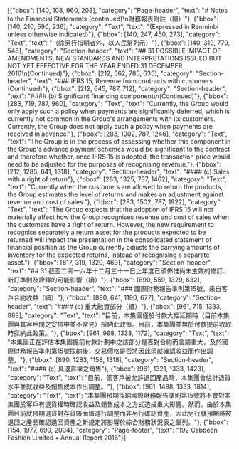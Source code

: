[{"bbox": [140, 108, 960, 203], "category": "Page-header", "text": "# Notes to the Financial Statements (continued)\n財務報表附註（續）"}, {"bbox": [140, 210, 590, 236], "category": "Text", "text": "(Expressed in Renminbi unless otherwise indicated)"}, {"bbox": [140, 247, 450, 273], "category": "Text", "text": "（除另行指明者外，以人民幣列示）"}, {"bbox": [140, 319, 779, 546], "category": "Section-header", "text": "## 31 POSSIBLE IMPACT OF AMENDMENTS, NEW STANDARDS AND INTERPRETATIONS ISSUED BUT NOT YET EFFECTIVE FOR THE YEAR ENDED 31 DECEMBER 2016\n(Continued)"}, {"bbox": [212, 562, 785, 635], "category": "Section-header", "text": "### IFRS 15, Revenue from contracts with customers (Continued)"}, {"bbox": [212, 645, 787, 712], "category": "Section-header", "text": "#### (b) Significant financing component\n(Continued)"}, {"bbox": [283, 719, 787, 960], "category": "Text", "text": "Currently, the Group would only apply such a policy when payments are significantly deferred, which is currently not common in the Group's arrangements with its customers. Currently, the Group does not apply such a policy when payments are received in advance."}, {"bbox": [283, 1002, 787, 1246], "category": "Text", "text": "The Group is in the process of assessing whether this component in the Group's advance payment schemes would be significant to the contract and therefore whether, once IFRS 15 is adopted, the transaction price would need to be adjusted for the purposes of recognising revenue."}, {"bbox": [212, 1285, 641, 1318], "category": "Section-header", "text": "#### (c) Sales with a right of return"}, {"bbox": [283, 1325, 787, 1462], "category": "Text", "text": "Currently when the customers are allowed to return the products, the Group estimates the level of returns and makes an adjustment against revenue and cost of sales."}, {"bbox": [283, 1502, 787, 1922], "category": "Text", "text": "The Group expects that the adoption of IFRS 15 will not materially affect how the Group recognises revenue and cost of sales when the customers have a right of return. However, the new requirement to recognise separately a return asset for the products expected to be returned will impact the presentation in the consolidated statement of financial position as the Group currently adjusts the carrying amounts of inventory for the expected returns, instead of recognising a separate asset."}, {"bbox": [817, 319, 1320, 469], "category": "Section-header", "text": "## 31 截至二零一六年十二月三十一日止年度已頒佈惟尚未生效的修訂、新訂準則及詮釋的可能影響（續）"}, {"bbox": [890, 559, 1329, 632], "category": "Section-header", "text": "### 國際財務報告準則第15號，來自客戶合約收益（續）"}, {"bbox": [890, 641, 1190, 677], "category": "Section-header", "text": "#### (b) 重大融資部分（續）"}, {"bbox": [961, 715, 1333, 889], "category": "Text", "text": "目前，本集團僅於付款大幅延期時（目前本集團與其客戶間之安排中並不常見）採納此政策。目前，本集團並無於付款提前收取時採納此政策。"}, {"bbox": [961, 998, 1333, 1172], "category": "Text", "text": "本集團正在評估本集團提前付款計劃中之該部分是否對合約而言屬重大，及於國際財務報告準則第15號採納後，交易價格是否將因此須就確認收益而作出調整。"}, {"bbox": [890, 1283, 1158, 1318], "category": "Section-header", "text": "#### (c) 具退貨權之銷售"}, {"bbox": [961, 1321, 1333, 1423], "category": "Text", "text": "目前，當客戶被允許退回產品時，本集團會估計退貨水平並就收益及銷售成本作出調整。"}, {"bbox": [961, 1498, 1333, 1814], "category": "Text", "text": "本集團預期採納國際財務報告準則第15號將不會對本集團於客戶有退貨權時確認收益及銷售成本之方式造成重大影響。然而，由於本集團目前就預期退貨對存貨賬面值進行調整而非另行確認資產，因此另行就預期將被退回之產品確認退回資產之新規定將影響於綜合財務狀況表之呈列。"}, {"bbox": [154, 1977, 690, 2004], "category": "Page-footer", "text": "192 Cabbeen Fashion Limited • Annual Report 2016"}]